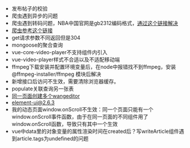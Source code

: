 + 发布帖子的校验
+ 爬虫遇到异步的问题
+ 爬虫遇到转码问题，NBA中国官网是gb2312编码格式，[通过这个链接解决](https://my.oschina.net/u/593709/blog/4358818)
+ [爬虫参考这个链接](https://segmentfault.com/a/1190000014811373?utm_source=tag-newest)
+ get请求参数不同返回但是304
+ mongoose的聚合查询
+ vue-core-video-player不支持组件内引入
+ vue-video-player样式不合适以及不适配移动端
+ ffmpeg下载安装并配置环境变量后，在node中报错找不到ffmpeg，安装 @ffmpeg-installer/ffmpeg 模块后解决
+ 新增接口后访问不生效，需要清除浏览器缓存。
+ populate关联查询另一张表
+ [同一页面创建多个wangeditor](https://blog.csdn.net/SL7664/article/details/108059178)
+ element-ui@2.6.3
+ 我的动态页面window.onScroll不生效：同一个页面只能有一个window.onScroll事件函数，由于在同一页面的不同组件用了window.onScroll函数，导致只有其中一个生效
+ vue中data里的对象变量的属性渲染时间在created后？写writeArticle组件遇到article.tags为undefined的问题
